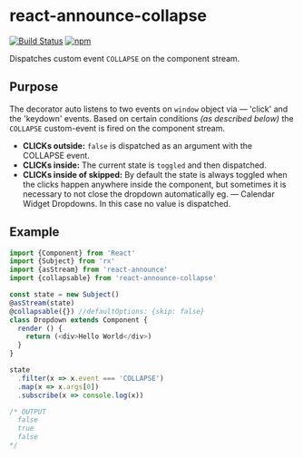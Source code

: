 # react-announce-collapse
[![Build Status][travis-svg]][travis-build]
[![npm][npm-version-svg]][npm]

Dispatches custom event `COLLAPSE` on the component stream.

## Purpose
The decorator auto listens to two events on `window` object via — 'click' and the 'keydown' events. Based on certain conditions *(as described below)* the `COLLAPSE` custom-event is fired on the component stream.

- **CLICKs outside:** `false` is dispatched as an argument with the COLLAPSE event.
- **CLICKs inside:** The current state is `toggled` and then dispatched.
- **CLICKs inside of skipped:** By default the state is always toggled when the clicks happen anywhere inside the component, but sometimes it is necessary to not close the dropdown automatically eg. — Calendar Widget Dropdowns. In this case no value is dispatched.

## Example
```javascript
import {Component} from 'React'
import {Subject} from 'rx'
import {asStream} from 'react-announce'
import {collapsable} from 'react-announce-collapse'

const state = new Subject()
@asStream(state)
@collapsable({}) //defaultOptions: {skip: false}
class Dropdown extends Component {
  render () {
    return (<div>Hello World</div>)
  }
}

state
  .filter(x => x.event === 'COLLAPSE')
  .map(x => x.args[0])
  .subscribe(x => console.log(x))

/* OUTPUT
  false
  true
  false
*/

```




[0]: https://github.com/lodash/lodash/issues/2004#issuecomment-185087141
[travis-svg]: https://travis-ci.org/tusharmath/react-announce-collapse.svg?branch=master
[travis-build]: https://travis-ci.org/tusharmath/react-announce-collapse
[npm-version-svg]: https://img.shields.io/npm/v/react-announce-collapse.svg
[npm]: https://www.npmjs.com/package/react-announce-collapse
